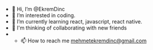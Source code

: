 - 👋 Hi, I’m @EkremDinc
- 👀 I’m interested in coding.
- 🌱 I’m currently learning react, javascript, react native.
- 💞️ I'm thinking of collaborating with new friends
- - 📫 How to reach me mehmetekremdinc@gmail.com

<!---
EkremDinc/EkremDinc is a ✨ special ✨ repository because its `README.md` (this file) appears on your GitHub profile.
You can click the Preview link to take a look at your changes.
--->
